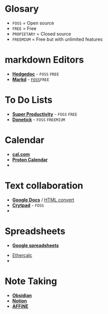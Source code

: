 # Glosary
- `FOSS` = Open source
- `FREE` = Free
- `PROPIETARY` = Closed  source
- `FREEMIUM` = Free but with unlimited features
# markdown Editors
- [**Hedgedoc**](https://hedgedoc.org/) - `FOSS` `FREE`
- [**Markd**](https://markd.it/) - [`FOSS`](https://github.com/hedgedoc/hedgedoc)`FREE`
# To Do Lists 
- [**Super Productivity**](https://super-productivity.com/) - `FOSS` `FREE`
- [**Donetick**](url) - `FOSS` `FREEMIUM`

# Calendar
- [**cal.com**](https://cal.com/)
- **[Proton Calendar](https://proton.me/calendar)**
- 

# Text collaboration
- [**Google Docs**](https://workspace.google.com/products/docs/) / [HTML convert](https://github.com/evbacher/gd2md-html)
- [**Crytpad**](https://cryptpad.fr) - `FOSS`
- [](https://)

# Spreadsheets
- [**Google spreadsheets**](https://docs.google.com/spreadsheets)
* [Ethercalc](https://ethercalc.net/)
* 
# Note Taking 
- [**Obsidian**](https://obsidian.md/) 
- [**Notion**](https://www.notion.com) 
- [**AFFiNE**](https://app.affine.pro/)
